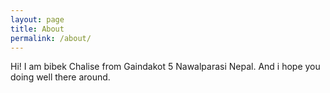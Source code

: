 ```yaml
---
layout: page
title: About
permalink: /about/
---
```


Hi! I am bibek Chalise from Gaindakot 5 Nawalparasi Nepal. And i hope you doing well there around.